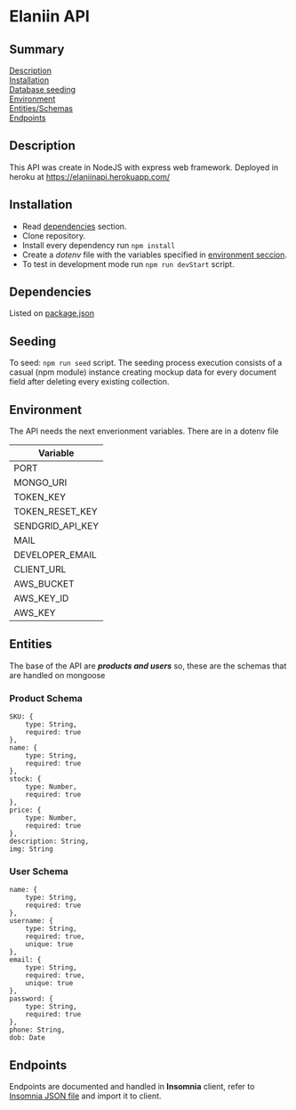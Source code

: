 # Elaniin API

## Summary 
[Description](#Description)\
[Installation](#Installation)\
[Database seeding](#Seeding)\
[Environment](#Environment)\
[Entities/Schemas](#Entities)\
[Endpoints](#Endpoints)

## Description

This API was create in NodeJS with express web framework. 
Deployed in heroku at https://elaniinapi.herokuapp.com/

## Installation

+ Read [dependencies](#Dependencies) section.
+ Clone repository.
+ Install every dependency run `npm install`
+ Create a *dotenv* file with the variables specified in [environment seccion](#Environment).
+ To test in development mode run `npm run devStart` script.

## Dependencies

Listed on [package.json](https://github.com/irenehl/ElaniinBack_test/blob/master/package.json)

## Seeding

To seed: `npm run seed` script. 
The seeding process execution consists of a casual (npm module) 
instance creating mockup data for every document field after deleting every existing collection.

## Environment

The API needs the next enverionment variables. There are in a dotenv file

| Variable         |
|------------------|
| PORT             |
| MONGO_URI        |
| TOKEN_KEY        |
| TOKEN_RESET_KEY  |
| SENDGRID_API_KEY |
| MAIL             |
| DEVELOPER_EMAIL  |
| CLIENT_URL       |
| AWS_BUCKET       |
| AWS_KEY_ID       |
| AWS_KEY          |

## Entities

The base of the API are ***products and users*** so, these are the schemas that are handled on mongoose

### Product Schema
    SKU: {
        type: String,
        required: true
    },
    name: {
        type: String,
        required: true
    },
    stock: {
        type: Number,
        required: true
    },
    price: {
        type: Number,
        required: true
    },
    description: String,
    img: String
    
### User Schema
    name: {
        type: String,
        required: true
    },
    username: {
        type: String,
        required: true,
        unique: true
    },
    email: {
        type: String,
        required: true,
        unique: true
    },
    password: {
        type: String,
        required: true
    },
    phone: String,
    dob: Date

## Endpoints

Endpoints are documented and handled in **Insomnia** client, refer to [Insomnia JSON file](https://github.com/irenehl/ElaniinBack_test/blob/master/Docs/Insomnia_2021-01-14.json) and import it to client.

